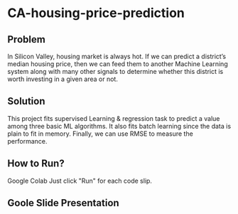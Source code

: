 # CA-housing-price-prediction

## Problem
In Silicon Valley, housing market is always hot. If we can predict a district’s median housing price, then we can feed them to another Machine Learning system along with many other signals to determine whether this district is worth investing in a given area or not.


## Solution

This project fits supervised Learning & regression task to predict a value among three basic ML algorithms.
It also fits batch learning since the data is plain to fit in memory.
Finally, we can use RMSE to measure the performance.


## How to Run?

Google Colab
Just click "Run" for each code slip.

## Goole Slide Presentation
